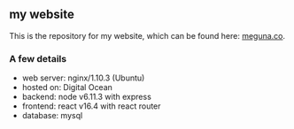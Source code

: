 ## my website

This is the repository for my website, which can be found here: [meguna.co](meguna.co).

### A few details

* web server: nginx/1.10.3 (Ubuntu)
* hosted on: Digital Ocean
* backend: node v6.11.3 with express
* frontend: react v16.4 with react router
* database: mysql
